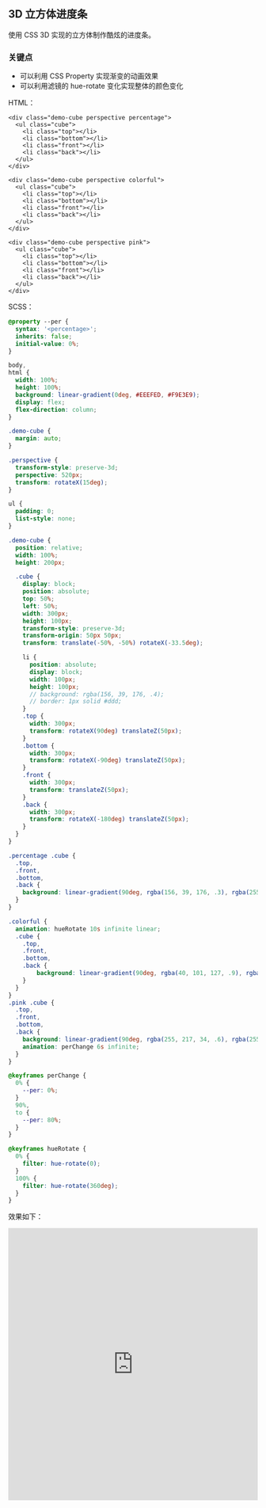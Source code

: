 ## 3D 立方体进度条

使用 CSS 3D 实现的立方体制作酷炫的进度条。

### 关键点

+ 可以利用 CSS Property 实现渐变的动画效果
+ 可以利用滤镜的 hue-rotate 变化实现整体的颜色变化


HTML：
```
<div class="demo-cube perspective percentage">
  <ul class="cube">
    <li class="top"></li>
    <li class="bottom"></li>
    <li class="front"></li>
    <li class="back"></li>
  </ul>
</div>

<div class="demo-cube perspective colorful">
  <ul class="cube">
    <li class="top"></li>
    <li class="bottom"></li>
    <li class="front"></li>
    <li class="back"></li>
  </ul>
</div>

<div class="demo-cube perspective pink">
  <ul class="cube">
    <li class="top"></li>
    <li class="bottom"></li>
    <li class="front"></li>
    <li class="back"></li>
  </ul>
</div>
```

SCSS：
```scss
@property --per {
  syntax: '<percentage>';
  inherits: false;
  initial-value: 0%;
}

body,
html {
  width: 100%;
  height: 100%;
  background: linear-gradient(0deg, #EEEFED, #F9E3E9);
  display: flex;
  flex-direction: column;
}

.demo-cube {
  margin: auto;
}

.perspective {
  transform-style: preserve-3d;
  perspective: 520px;
  transform: rotateX(15deg);
}

ul {
  padding: 0;
  list-style: none;
}

.demo-cube {
  position: relative;
  width: 100%;
  height: 200px;

  .cube {
    display: block;
    position: absolute;
    top: 50%;
    left: 50%;
    width: 300px;
    height: 100px;
    transform-style: preserve-3d;
    transform-origin: 50px 50px;
    transform: translate(-50%, -50%) rotateX(-33.5deg);

    li {
      position: absolute;
      display: block;
      width: 100px;
      height: 100px;
      // background: rgba(156, 39, 176, .4);
      // border: 1px solid #ddd;
    }
    .top {
      width: 300px;
      transform: rotateX(90deg) translateZ(50px);
    }
    .bottom {
      width: 300px;
      transform: rotateX(-90deg) translateZ(50px);
    }
    .front {
      width: 300px;
      transform: translateZ(50px);
    }
    .back {
      width: 300px;
      transform: rotateX(-180deg) translateZ(50px);
    }
  }
}

.percentage .cube {
  .top,
  .front,
  .bottom,
  .back {
    background: linear-gradient(90deg, rgba(156, 39, 176, .3), rgba(255, 34, 109, .8) 65%, rgba(255, 255, 255, .6) 65%, rgba(255, 255, 255, .6));
  }
}

.colorful {
  animation: hueRotate 10s infinite linear;
  .cube {
    .top,
    .front,
    .bottom,
    .back {
        background: linear-gradient(90deg, rgba(40, 101, 127, .9), rgba(133, 165, 181, .5) 85%, rgba(255, 255, 255, .6) 85%, rgba(255, 255, 255, .6));
    }
  }
}
.pink .cube {
  .top,
  .front,
  .bottom,
  .back {
    background: linear-gradient(90deg, rgba(255, 217, 34, .6), rgba(255, 34, 109, .8) var(--per), rgba(255, 34, 109, .1) var(--per), rgba(255, 34, 109, .1));
    animation: perChange 6s infinite;
  }
}

@keyframes perChange {
  0% {
    --per: 0%;
  }
  90%,
  to {
    --per: 80%;
  }
}

@keyframes hueRotate {
  0% {
    filter: hue-rotate(0);
  }
  100% {
    filter: hue-rotate(360deg);
  }
}
```

效果如下：

<iframe height="550" style="width: 100%;" scrolling="no" title="Webpack logo" src="https://codepen.io/Chokcoco/embed/gORYybM?default-tab=result&editable=true&theme-id=light" frameborder="no" loading="lazy" allowtransparency="true" allowfullscreen="true">
  See the Pen <a href="https://codepen.io/Chokcoco/pen/gORYybM">
  Webpack logo</a> by Chokcoco (<a href="https://codepen.io/Chokcoco">@Chokcoco</a>)
  on <a href="https://codepen.io">CodePen</a>.
</iframe>
